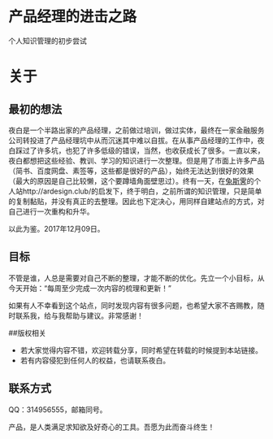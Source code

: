 # 产品经理的进击之路
个人知识管理的初步尝试

# 关于

## 最初的想法
夜白是一个半路出家的产品经理，之前做过培训，做过实体，最终在一家金融服务公司转投进了产品经理坑中从而沉迷其中难以自拔。在从事产品经理的工作中，夜白踩过了许多坑，也犯了许多低级的错误，当然，也收获成长了很多。一直以来，夜白都想把这些经验、教训、学习的知识进行一次整理。但是用了市面上许多产品（简书、百度网盘、素签等，这些都是很好的产品），始终无法达到很好的效果（最大的原因是自己比较懒，这个要蹲墙角面壁思过）。终有一天，在[兔斯霁](https://www.zhihu.com/people/tusiji)的个人站http://ardesign.club/的启发下，终于明白，之前所谓的知识管理，只是简单的复制黏贴，并没有真正的去整理。因此也下定决心，用同样自建站点的方式，对自己进行一次重构和升华。

以此为鉴。2017年12月09日。

## 目标
不管是谁，人总是需要对自己不断的整理，才能不断的优化。先立一个小目标，从今天开始：“每周至少完成一次内容的梳理和更新！”

如果有人不幸看到这个站点，同时发现内容有很多问题，也希望大家不吝赐教，随时联系我，给与我帮助与建议。非常感谢！

##版权相关
- 若大家觉得内容不错，欢迎转载分享，同时希望在转载的时候提到本站链接。
- 若有内容侵犯到任何人的权益，也请联系夜白。

## 联系方式
QQ：314956555，邮箱同号。

产品，是人类满足求知欲及好奇心的工具。吾愿为此而奋斗终生！
